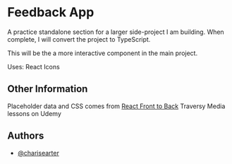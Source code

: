 
# Feedback App

A practice standalone section for a larger side-project I am building.
When complete, I will convert the project to TypeScript.

This will be the a more interactive component in the main project.


Uses:
React Icons


## Other Information

Placeholder data and CSS comes from [React Front to Back](https://www.udemy.com/course/react-front-to-back-2022/) Traversy Media lessons on Udemy
## Authors

- [@charisearter](https://www.github.com/charisearter)

